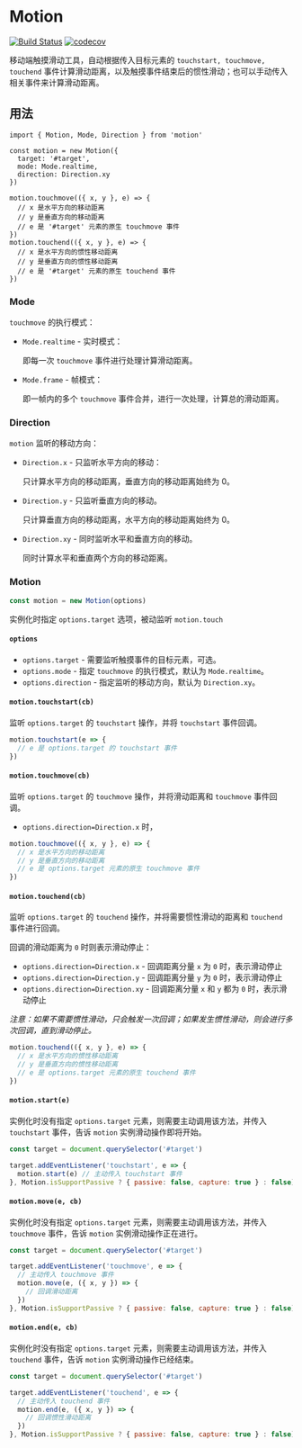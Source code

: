 # Motion
[![Build Status](https://travis-ci.com/shuijingleihen/motion.svg?branch=master)](https://travis-ci.com/shuijingleihen/motion) [![codecov](https://codecov.io/gh/shuijingleihen/motion/branch/master/graph/badge.svg?token=ZM4K1Q670O)](https://codecov.io/gh/shuijingleihen/motion/branch/master)

移动端触摸滑动工具，自动根据传入目标元素的 `touchstart, touchmove, touchend` 事件计算滑动距离，以及触摸事件结束后的惯性滑动；也可以手动传入相关事件来计算滑动距离。

## 用法
```
import { Motion, Mode, Direction } from 'motion'

const motion = new Motion({
  target: '#target',
  mode: Mode.realtime,
  direction: Direction.xy
})

motion.touchmove(({ x, y }, e) => {
  // x 是水平方向的移动距离
  // y 是垂直方向的移动距离
  // e 是 '#target' 元素的原生 touchmove 事件
})
motion.touchend(({ x, y }, e) => {
  // x 是水平方向的惯性移动距离
  // y 是垂直方向的惯性移动距离
  // e 是 '#target' 元素的原生 touchend 事件
})
```

### Mode
`touchmove` 的执行模式：

- `Mode.realtime` - 实时模式：

  即每一次  `touchmove` 事件进行处理计算滑动距离。

- `Mode.frame` - 帧模式：

  即一帧内的多个 `touchmove` 事件合并，进行一次处理，计算总的滑动距离。

### Direction
`motion` 监听的移动方向：

- `Direction.x` - 只监听水平方向的移动：

  只计算水平方向的移动距离，垂直方向的移动距离始终为 0。

- `Direction.y` - 只监听垂直方向的移动。

  只计算垂直方向的移动距离，水平方向的移动距离始终为 0。

- `Direction.xy` - 同时监听水平和垂直方向的移动。

  同时计算水平和垂直两个方向的移动距离。

### Motion

```js
const motion = new Motion(options)
```

实例化时指定 `options.target` 选项，被动监听 `motion.touch`

#### `options`

- `options.target` - 需要监听触摸事件的目标元素，可选。
- `options.mode` - 指定 `touchmove` 的执行模式，默认为 `Mode.realtime`。
- `options.direction` - 指定监听的移动方向，默认为 `Direction.xy`。

#### `motion.touchstart(cb)`

监听 `options.target` 的 `touchstart` 操作，并将 `touchstart` 事件回调。

```js
motion.touchstart(e => {
  // e 是 options.target 的 touchstart 事件
})
```

#### `motion.touchmove(cb)`

监听 `options.target` 的 `touchmove` 操作，并将滑动距离和 `touchmove` 事件回调。

- `options.direction=Direction.x` 时，

```js
motion.touchmove(({ x, y }, e) => {
  // x 是水平方向的移动距离
  // y 是垂直方向的移动距离
  // e 是 options.target 元素的原生 touchmove 事件
})
```

#### `motion.touchend(cb)`

监听 `options.target` 的 `touchend` 操作，并将需要惯性滑动的距离和 `touchend` 事件进行回调。

回调的滑动距离为 `0`  时则表示滑动停止：

- `options.direction=Direction.x` - 回调距离分量 `x` 为 `0` 时，表示滑动停止
- `options.direction=Direction.y` - 回调距离分量 `y` 为 `0` 时，表示滑动停止
- `options.direction=Direction.xy` - 回调距离分量 `x` 和 `y` 都为 `0` 时，表示滑动停止

*注意：如果不需要惯性滑动，只会触发一次回调；如果发生惯性滑动，则会进行多次回调，直到滑动停止。*

```js
motion.touchend(({ x, y }, e) => {
  // x 是水平方向的惯性移动距离
  // y 是垂直方向的惯性移动距离
  // e 是 options.target 元素的原生 touchend 事件
})
```

#### `motion.start(e)`

实例化时没有指定 `options.target` 元素，则需要主动调用该方法，并传入 `touchstart` 事件，告诉 `motion` 实例滑动操作即将开始。

```js
const target = document.querySelector('#target')

target.addEventListener('touchstart', e => {
  motion.start(e) // 主动传入 touchstart 事件
}, Motion.isSupportPassive ? { passive: false, capture: true } : false)
```

#### `motion.move(e, cb)`

实例化时没有指定 `options.target` 元素，则需要主动调用该方法，并传入 `touchmove` 事件，告诉 `motion` 实例滑动操作正在进行。

```js
const target = document.querySelector('#target')

target.addEventListener('touchmove', e => {
  // 主动传入 touchmove 事件
  motion.move(e, ({ x, y }) => {
    // 回调滑动距离
  })
}, Motion.isSupportPassive ? { passive: false, capture: true } : false)
```

#### `motion.end(e, cb)`

实例化时没有指定 `options.target` 元素，则需要主动调用该方法，并传入 `touchend` 事件，告诉 `motion` 实例滑动操作已经结束。

```js
const target = document.querySelector('#target')

target.addEventListener('touchend', e => {
  // 主动传入 touchend 事件
  motion.end(e, ({ x, y }) => {
    // 回调惯性滑动距离
  })
}, Motion.isSupportPassive ? { passive: false, capture: true } : false)
```

